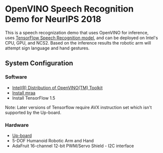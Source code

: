 # OpenVINO Speech Recognition Demo for NeurIPS 2018

This is a speech recognization demo that uses OpenVINO for inference, uses [TensorFlow Speech Recognition model](http://www.isca-speech.org/archive/interspeech_2015/papers/i15_1478.pdf), and can be deployed on Intel's CPU, GPU, and NCS2. Based on the inference results the robotic arm will attempt sign language and hand gestures.

## System Configuration

### Software
* [Intel(R) Distribution of OpenVINO(TM) Toolkit](https://software.intel.com/en-us/openvino-toolkit)
* [Install mraa](https://github.com/intel-iot-devkit/mraa)
* Install TensorFlow 1.5 

Note: Later versions of Tensorflow require AVX instruction set which isn't supported by the Up-board.

### Hardware 
* [Up-board](https://up-board.org/)
* 5-DOF Humanoid Robotic Arm and Hand
* AdaFruit 16-channel 12-bit PWM/Servo Shield - I2C interface

